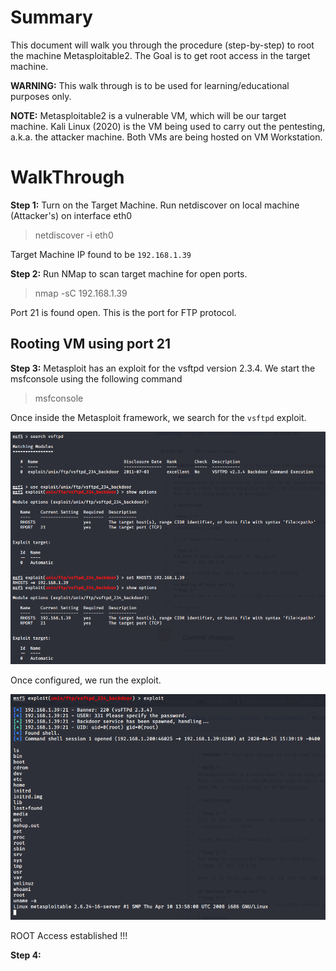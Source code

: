 # Summary
This document will walk you through the procedure (step-by-step) to root the machine Metasploitable2.
The Goal is to get root access in the target machine.

**WARNING:** This walk through is to be used for learning/educational purposes only.

**NOTE:**
Metasploitable2 is a vulnerable VM, which will be our target machine.
Kali Linux (2020) is the VM being used to carry out the pentesting, a.k.a. the attacker machine.
Both VMs are being hosted on VM Workstation.

# WalkThrough

**Step 1:**
Turn on the Target Machine. Run netdiscover on local machine (Attacker's) on interface eth0
> netdiscover -i eth0

Target Machine IP found to be `192.168.1.39`

**Step 2:**
Run NMap to scan target machine for open ports. 
> nmap -sC 192.168.1.39

Port 21 is found open. This is the port for FTP protocol.

## Rooting VM using port 21
**Step 3:**
Metasploit has an exploit for the vsftpd version 2.3.4. We start the msfconsole using the following command

> msfconsole

Once inside the Metasploit framework, we search for the `vsftpd` exploit.

![vsftpd_config.png](vsftpd_config.png)

Once configured, we run the exploit.

![vsftpd_exploit.png](vsftpd_exploit.png)

ROOT Access established !!!


**Step 4:**


